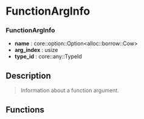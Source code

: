 # FunctionArgInfo

### FunctionArgInfo

- **name** : core::option::Option<alloc::borrow::Cow<str>>
- **arg\_index** : usize
- **type\_id** : core::any::TypeId

## Description

>  Information about a function argument.

## Functions

